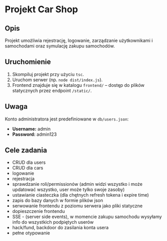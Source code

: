 # Projekt Car Shop

## Opis
Projekt umożliwia rejestrację, logowanie, zarządzanie użytkownikami i samochodami oraz symulację zakupu samochodów.

## Uruchomienie
1. Skompiluj projekt przy użyciu `tsc`.
2. Uruchom serwer (np. `node dist/index.js`).
3. Frontend znajduje się w katalogu `frontend/` – dostęp do plików statycznych przez endpoint `/static/`.

## Uwaga
Konto administratora jest predefiniowane w `db/users.json`:
- **Username:** admin
- **Password:** admin123

## Cele zadania
- CRUD dla users
- CRUD dla cars
- logowanie
- rejestracja
- sprawdzanie roli/permissionów (admin widzi wszystko i może updatować wszystko, user może tylko swoje zasoby)
- ustawianie ciasteczka (dla chętnych refresh tokena i expire time)
- zapis do bazy danych w formie plików json
- serwowanie frontendu z poziomu serwera jako pliki statyczne
- dopieszczenie frontendu
- SSE - (server side events), w momencie zakupu samochodu wysyłamy info do wszystkich podpiętych userów
- hack/fund, backdoor do zasilania konta usera
- pełne otypowanie